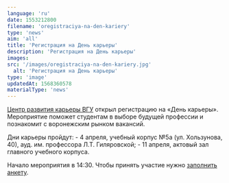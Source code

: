 ```yaml
---
language: 'ru'
date: 1553212800
filename: 'oregistraciya-na-den-kariery'
type: 'news'
aim: 'all'
title: 'Регистрация на День карьеры'
description: 'Регистрация на День карьеры'
images:
src: '/images/oregistraciya-na-den-kariery.jpg'
  alt: 'Регистрация на День карьеры'
type: 'image'
updatedAt: 1568360578
materialType: 'news'
---
```

[Центр развития карьеры ВГУ](https://vk.com/vsu_career) открыл регистрацию на «День карьеры». Мероприятие поможет студентам в выборе будущей профессии и познакомит с воронежским рынком вакансий.

Дни карьеры пройдут: - 4 апреля, учебный корпус №5а (ул. Хользунова, 40), ауд. им. профессора Л.Т. Гиляровской; - 11 апреля, актовый зал главного учебного корпуса.

Начало мероприятия в 14:30. Чтобы принять участие нужно [заполнить анкету](https://vk.com/away.php?to=https%3A%2F%2Fvk.cc%2F9bWjLN&post=-131429_6168&cc_key=).
